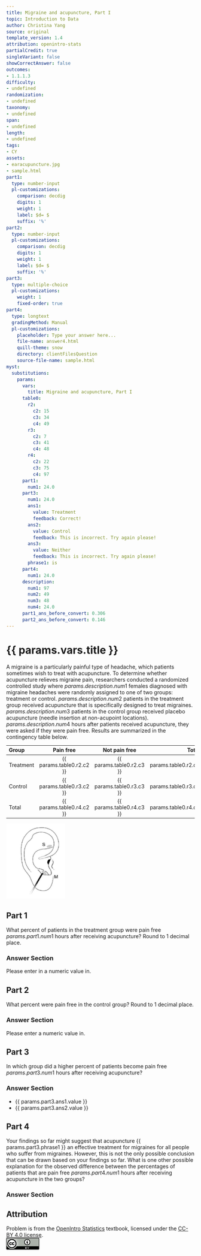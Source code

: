 ```yaml
---
title: Migraine and acupuncture, Part I
topic: Introduction to Data
author: Christina Yang
source: original
template_version: 1.4
attribution: openintro-stats
partialCredit: true
singleVariant: false
showCorrectAnswer: false
outcomes:
- 1.1.1.3
difficulty:
- undefined
randomization:
- undefined
taxonomy:
- undefined
span:
- undefined
length:
- undefined
tags:
- CY
assets:
- earacupuncture.jpg
- sample.html
part1:
  type: number-input
  pl-customizations:
    comparison: decdig
    digits: 1
    weight: 1
    label: $d= $
    suffix: '%'
part2:
  type: number-input
  pl-customizations:
    comparison: decdig
    digits: 1
    weight: 1
    label: $d= $
    suffix: '%'
part3:
  type: multiple-choice
  pl-customizations:
    weight: 1
    fixed-order: true
part4:
  type: longtext
  gradingMethod: Manual
  pl-customizations:
    placeholder: Type your answer here...
    file-name: answer4.html
    quill-theme: snow
    directory: clientFilesQuestion
    source-file-name: sample.html
myst:
  substitutions:
    params:
      vars:
        title: Migraine and acupuncture, Part I
      table0:
        r2:
          c2: 15
          c3: 34
          c4: 49
        r3:
          c2: 7
          c3: 41
          c4: 48
        r4:
          c2: 22
          c3: 75
          c4: 97
      part1:
        num1: 24.0
      part3:
        num1: 24.0
        ans1:
          value: Treatment
          feedback: Correct!
        ans2:
          value: Control
          feedback: This is incorrect. Try again please!
        ans3:
          value: Neither
          feedback: This is incorrect. Try again please!
        phrase1: is
      part4:
        num1: 24.0
      description:
        num1: 97
        num2: 49
        num3: 48
        num4: 24.0
      part1_ans_before_convert: 0.306
      part2_ans_before_convert: 0.146
---
```

# {{ params.vars.title }}
A migraine is a particularly painful type of headache, which patients sometimes wish to treat with acupuncture. To determine whether acupuncture relieves migraine pain, researchers conducted a randomized controlled study where ${{ params.description.num1 }}$ females diagnosed with migraine headaches were randomly assigned to one of two groups: treatment or control. ${{ params.description.num2 }}$ patients in the treatment group received acupuncture that is specifically designed to treat migraines. ${{ params.description.num3 }}$ patients in the control group received placebo acupuncture (needle insertion at non-acupoint locations). ${{ params.description.num4 }}$ hours after patients received acupuncture, they were asked if they were pain free. Results are summarized in the contingency table below.

| Group | Pain free | Not pain free | Total |
| :------------ | :------------: | :------------: | ------------: |
| Treatment | {{ params.table0.r2.c2 }} | {{ params.table0.r2.c3 }} | {{ params.table0.r2.c4 }} |
| Control | {{ params.table0.r3.c2 }} | {{ params.table0.r3.c3 }} | {{ params.table0.r3.c4 }} |
| Total | {{ params.table0.r4.c2 }} | {{ params.table0.r4.c3 }} | {{ params.table0.r4.c4 }} |

<img height="200" src="earacupuncture.jpg" alt='An ear is show, with an "M" shown near the front lower lobe of the ear and an "S" shown near the middle upper portion of the ear.'>

## Part 1

What percent of patients in the treatment group were pain free ${{ params.part1.num1 }}$ hours after receiving acupuncture? Round to 1 decimal place.

### Answer Section

Please enter in a numeric value in.

## Part 2

What percent were pain free in the control group? Round to 1 decimal place.

### Answer Section

Please enter a numeric value in.

## Part 3

In which group did a higher percent of patients become pain free ${{ params.part3.num1 }}$ hours after receiving acupuncture?

### Answer Section

- {{ params.part3.ans1.value }}
- {{ params.part3.ans2.value }}

## Part 4

Your findings so far might suggest that acupuncture {{ params.part3.phrase1 }} an effective treatment for migraines for all people who suffer from migraines. However, this is not the only possible conclusion that can be drawn based on your findings so far. What is one other possible explanation for the observed difference between the percentages of patients that are pain free ${{ params.part4.num1 }}$ hours after receiving acupuncture in the two groups?

### Answer Section

## Attribution

Problem is from the [OpenIntro Statistics](https://openintro.org/book/os/) textbook, licensed under the [CC-BY 4.0 license](https://creativecommons.org/licenses/by/4.0/).<br>![Image representing the Creative Commons 4.0 BY license.](https://raw.githubusercontent.com/firasm/bits/master/by.png)